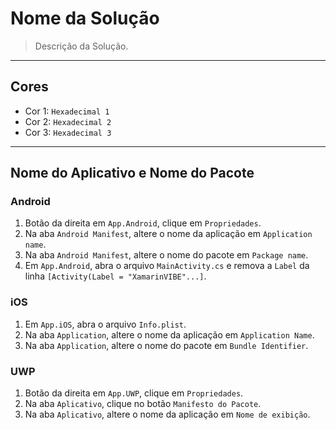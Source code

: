 # Nome da Solução
> Descrição da Solução.
----
## Cores
- Cor 1: `Hexadecimal 1`
- Cor 2: `Hexadecimal 2`
- Cor 3: `Hexadecimal 3`
----
## Nome do Aplicativo e Nome do Pacote
### Android
1. Botão da direita em `App.Android`, clique em `Propriedades`.
2. Na aba `Android Manifest`, altere o nome da aplicação em `Application name`.
3. Na aba `Android Manifest`, altere o nome do pacote em `Package name`.
4. Em `App.Android`, abra o arquivo `MainActivity.cs` e remova a `Label` da linha `[Activity(Label = "XamarinVIBE"...]`.
### iOS
1. Em `App.iOS`, abra o arquivo `Info.plist`.
2. Na aba `Application`, altere o nome da aplicação em `Application Name`.
3. Na aba `Application`, altere o nome do pacote em `Bundle Identifier`.
### UWP
1. Botão da direita em `App.UWP`, clique em `Propriedades`.
2. Na aba `Aplicativo`, clique no botão `Manifesto do Pacote`.
3. Na aba `Aplicativo`, altere o nome da aplicação em `Nome de exibição`.
